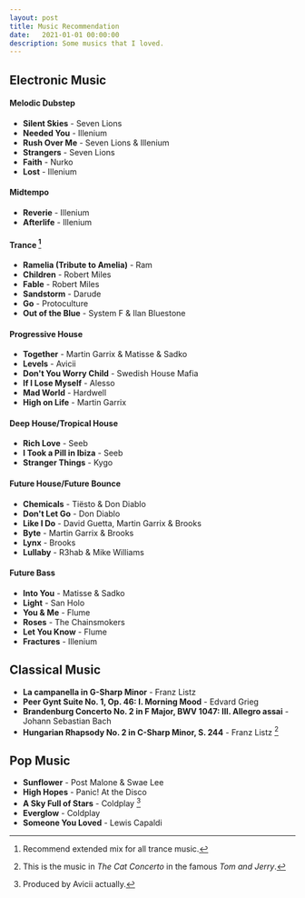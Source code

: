 ```yaml
---
layout: post
title: Music Recommendation
date:   2021-01-01 00:00:00
description: Some musics that I loved.
---
```


## Electronic Music
#### Melodic Dubstep
- **Silent Skies** - Seven Lions
- **Needed You** - Illenium
- **Rush Over Me** - Seven Lions & Illenium
- **Strangers** - Seven Lions
- **Faith** - Nurko
- **Lost** - Illenium

#### Midtempo
- **Reverie** - Illenium
- **Afterlife** - Illenium

#### Trance [^trance]
- **Ramelia (Tribute to Amelia)** - Ram
- **Children** - Robert Miles
- **Fable** - Robert Miles
- **Sandstorm** - Darude
- **Go** - Protoculture
- **Out of the Blue** - System F & Ilan Bluestone

#### Progressive House
- **Together** - Martin Garrix & Matisse & Sadko
- **Levels** - Avicii
- **Don't You Worry Child** - Swedish House Mafia
- **If I Lose Myself** - Alesso
- **Mad World** - Hardwell
- **High on Life** - Martin Garrix

#### Deep House/Tropical House
- **Rich Love** - Seeb
- **I Took a Pill in Ibiza** - Seeb
- **Stranger Things** - Kygo

#### Future House/Future Bounce
- **Chemicals** - Ti&euml;sto & Don Diablo
- **Don't Let Go** - Don Diablo
- **Like I Do** - David Guetta, Martin Garrix & Brooks
- **Byte** - Martin Garrix & Brooks
- **Lynx** - Brooks
- **Lullaby** - R3hab & Mike Williams

#### Future Bass
- **Into You** - Matisse & Sadko
- **Light** - San Holo
- **You & Me** - Flume
- **Roses** - The Chainsmokers
- **Let You Know** - Flume
- **Fractures** - Illenium

## Classical Music
- **La campanella in G-Sharp Minor** - Franz Listz
- **Peer Gynt Suite No. 1, Op. 46: I. Morning Mood** - Edvard Grieg
- **Brandenburg Concerto No. 2 in F Major, BWV 1047: III. Allegro assai** - Johann Sebastian Bach
- **Hungarian Rhapsody No. 2 in C-Sharp Minor, S. 244** - Franz Listz [^cat]

## Pop Music
- **Sunflower** - Post Malone & Swae Lee
- **High Hopes** - Panic! At the Disco
- **A Sky Full of Stars** - Coldplay [^a]
- **Everglow** - Coldplay
- **Someone You Loved** - Lewis Capaldi

[^trance]: Recommend extended mix for all trance music.
[^cat]: This is the music in *The Cat Concerto* in the famous *Tom and Jerry*.
[^a]: Produced by Avicii actually.
